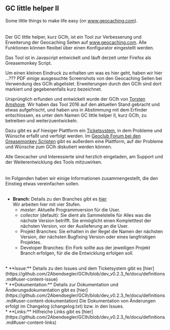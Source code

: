 ## GC little helper II
Some little things to make life easy (on www.geocaching.com).  
<br>
<br>
Der GC little helper, kurz GClh, ist ein Tool zur Verbesserung und Erweiterung der Geocaching Seiten auf www.geocaching.com. Alle Funktionen können flexibel über einen Konfigurator eingestellt werden.

Das Tool ist in Javascript entwickelt und läuft derzeit unter Firefox als Greasemonkey Script.

Um einen kleinen Eindruck zu erhalten um was es hier geht, haben wir hier ...??? PDF einige ausgesuchte Screenshots von den Geocaching Seiten bei Verwendung des GClh abgelistet. Erweiterungen durch den GClh sind dort markiert und gegebenenfalls kurz bezeichnet. 
 
Ursprünglich erfunden und entwickelt wurde der GClh von [Torsten Amshove](https://www.amshove.net/blog/webinterfaces/gc-little-helper/). Wir haben das Tool 2016 auf den aktuellen Stand gebracht und etwas aufgefrischt, und haben uns in Abstimmung mit dem Erfinder entschlossen, es unter dem Namen GC little helper II, kurz GClh, zu betreiben und weiterzuentwickeln. 

Dazu gibt es auf hiesiger Plattform ein [Ticketsystem](https://github.com/2Abendsegler/GClh/issues), in dem Probleme und Wünsche erfaßt und verfolgt werden. Im [Geoclub Forum bei den Greasemonkey Scripten](http://geoclub.de/forum/viewforum.php?f=117) gibt es außerdem eine Plattform, auf der Probleme und Wünsche zum GClh diskutiert werden können.

Alle Geocacher und Interessierte sind herzlich eingeladen, am Support und der Weiterentwicklung des Tools mitzuwirken.  
<br>
<br>
Im Folgenden haben wir einige Informationen zusammengestellt, die den Einstieg etwas vereinfachen sollen.  
<br>
* **Branch:**
Details zu den Branches gibt es [hier](https://github.com/2Abendsegler/GClh/blob/dev_v0.2.3_fe/docu/definitions.md#user-content-branch)  
Wir arbeiten hier mit vier Stufen.
  * *master*: Aktuelle Programmversion für die User.
  * *collector* (default): Sie dient als Sammelstelle für Alles was die nächste Version betrifft. Sie ermöglicht einen Kompletttest der nächsten Version, vor der Auslieferung an die User.
  * Projekt Branches: Sie erhalten in der Regel die Namen der nächsten Version, der nächsten Bugfixing Version oder eines langfristigen Projektes.
  * Developer Branches: Ein Fork sollte aus der jeweiligen Projekt Branch erfolgen, für die die Entwicklung erfolgen soll.  
<br>
* **Issue:**
Details zu den Issues und dem Ticketsystem gibt es [hier](https://github.com/2Abendsegler/GClh/blob/dev_v0.2.3_fe/docu/definitions.md#user-content-issue)  
<br>
* **Dokumentation:**
Details zur Dokumentation und Änderungsdokumentation gibt es [hier](https://github.com/2Abendsegler/GClh/blob/dev_v0.2.3_fe/docu/definitions.md#user-content-dokumentation)  
Die Dokumentation von Änderungen erfolgt im Changelog (changelog.txt) bzw. in den Issues.  
<br>
* **Links:**
Hilfreiche Links gibt es [hier](https://github.com/2Abendsegler/GClh/blob/dev_v0.2.3_fe/docu/definitions.md#user-content-links)  
<br>
